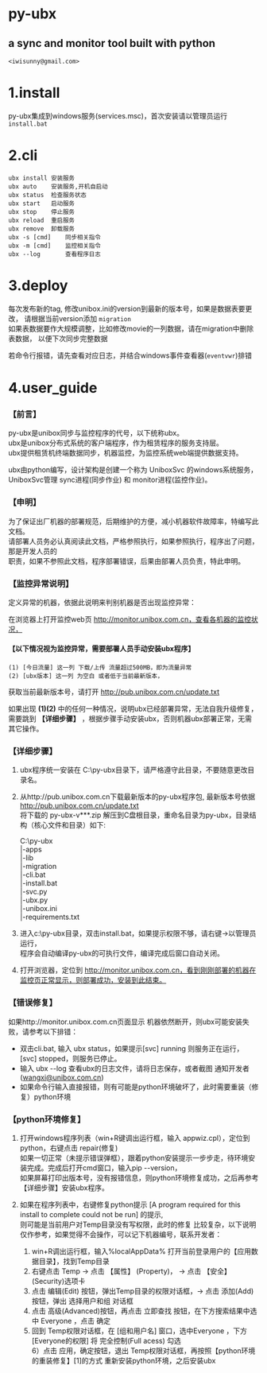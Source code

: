 py-ubx
===

## a sync and monitor tool built with python 
    <iwisunny@gmail.com>

# 1.install
py-ubx集成到windows服务(services.msc)，首次安装请以管理员运行`install.bat`
  
# 2.cli
    ubx install 安装服务
    ubx auto  	安装服务,开机自启动
    ubx status  检查服务状态
    ubx start 	启动服务
    ubx stop  	停止服务
    ubx reload  重启服务
    ubx remove 	卸载服务    
    ubx -s [cmd]    同步相关指令
    ubx -m [cmd]    监控相关指令
    ubx --log       查看程序日志
    
# 3.deploy
每次发布新的tag, 修改unibox.ini的version到最新的版本号，如果是数据表要更改，
请根据当前version添加 `migration`  
如果表数据要作大规模调整，比如修改movie的一列数据，请在migration中删除表数据， 
以便下次同步完整数据

若命令行报错，请先查看对应日志，并结合windows事件查看器(`eventvwr`)排错

# 4.user_guide
### 【前言】
py-ubx是unibox同步与监控程序的代号，以下统称ubx。  
ubx是unibox分布式系统的客户端程序，作为租赁程序的服务支持层。  
ubx提供租赁机终端数据同步，机器监控，为监控系统web端提供数据支持。  

ubx由python编写，设计架构是创建一个称为 UniboxSvc 的windows系统服务，  
UniboxSvc管理 sync进程(同步作业) 和 monitor进程(监控作业)。


### 【申明】
为了保证出厂机器的部署规范，后期维护的方便，减小机器软件故障率，特编写此文档。  
请部署人员务必认真阅读此文档，严格参照执行，如果参照执行，程序出了问题，那是开发人员的  
职责，如果不参照此文档，程序部署错误，后果由部署人员负责，特此申明。  


### 【监控异常说明】
定义异常的机器，依据此说明来判别机器是否出现监控异常：

在浏览器上打开监控web页 http://monitor.unibox.com.cn，查看各机器的监控状况，
#### 【以下情况视为监控异常，需要部署人员手动安装ubx程序】
    (1) [今日流量] 这一列 下载/上传 流量超过500MB，即为流量异常  
    (2) [ubx版本] 这一列 为空白 或者低于当前最新版本，  
   获取当前最新版本号，请打开 http://pub.unibox.com.cn/update.txt

如果出现 **(1)(2)** 中的任何一种情况，说明ubx已经部署异常，无法自我升级修复，  
需要跳到 **【详细步骤】** ，根据步骤手动安装ubx，否则机器ubx部署正常，无需其它操作。  


### 【详细步骤】
1. ubx程序统一安装在 C:\py-ubx目录下，请严格遵守此目录，不要随意更改目录名。  

2. 从http://pub.unibox.com.cn下载最新版本的py-ubx程序包, 最新版本号依据 http://pub.unibox.com.cn/update.txt  
将下载的 py-ubx-v***.zip 解压到C盘根目录，重命名目录为py-ubx，目录结构（核心文件和目录）如下:
    
    C:\py-ubx  
        |-apps  
        |-lib  
        |-migration  
        |-cli.bat  
        |-install.bat  
        |-svc.py  
        |-ubx.py  
        |-unibox.ini  
        |-requirements.txt  

3. 进入c:\py-ubx目录，双击install.bat，如果提示权限不够，请右键->以管理员运行，  
 程序会自动编译py-ubx的可执行文件，编译完成后窗口自动关闭。  

4. 打开浏览器，定位到 http://monitor.unibox.com.cn，看到刚刚部署的机器在监控页正常显示，则部署成功，安装到此结束。  


### 【错误修复】
如果http://monitor.unibox.com.cn页面显示 机器依然断开，则ubx可能安装失败，请参考以下排错：  

- 双击cli.bat, 输入 ubx status，如果提示[svc] running 则服务正在运行， [svc] stopped，则服务已停止。
- 输入 ubx --log 查看ubx的日志文件，请将日志保存，或者截图 通知开发者(wangxi@unibox.com.cn)
- 如果命令行输入直接报错，则有可能是python环境破坏了，此时需要重装（修复）python环境

### 【python环境修复】
1. 打开windows程序列表（win+R键调出运行框，输入 appwiz.cpl），定位到python，右键点击 repair(修复)  
    如果一切正常（未提示错误弹框），跟着python安装提示一步步走，待环境安装完成。完成后打开cmd窗口，输入pip --version，  
    如果屏幕打印出版本号，没有报错信息，则python环境修复成功，之后再参考【详细步骤】安装ubx程序。  

2. 如果在程序列表中，右键修复python提示 [A program required for this install to complete could not be run] 的提示,  
    则可能是当前用户对Temp目录没有写权限，此时的修复 比较复杂，以下说明仅作参考，如果觉得不会操作，可以记下机器编号，联系开发者：  
    1) win+R调出运行框，输入%localAppData% 打开当前登录用户的【应用数据目录】，找到Temp目录  
    2) 右键点击 Temp -> 点击 【属性】 (Property)， -> 点击 【安全】(Security)选项卡  
    3) 点击 编辑(Edit) 按钮，弹出Temp目录的权限对话框，-> 点击 添加(Add)按钮，弹出 选择用户和组 对话框  
    4) 点击 高级(Advanced)按钮，再点击 立即查找 按钮，在下方搜索结果中选中 Everyone ，点击 确定  
    5) 回到 Temp权限对话框，在 [组和用户名] 窗口，选中Everyone ，下方 [Everyone的权限] 将 完全控制(Full acess) 勾选  
    6）点击 应用，确定按钮，退出 Temp权限对话框，再按照【python环境的重装修复】[1]的方式 重新安装python环境，之后安装ubx  


